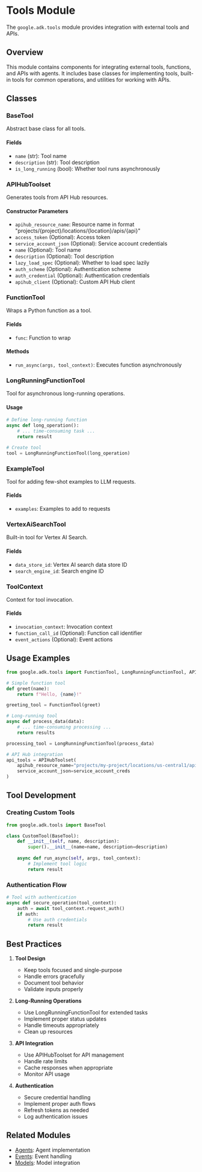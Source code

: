 # Tools Module

The `google.adk.tools` module provides integration with external tools and APIs.

## Overview

This module contains components for integrating external tools, functions, and APIs with agents. It includes base classes for implementing tools, built-in tools for common operations, and utilities for working with APIs.

## Classes

### BaseTool
Abstract base class for all tools.

#### Fields
- `name` (str): Tool name
- `description` (str): Tool description
- `is_long_running` (bool): Whether tool runs asynchronously

### APIHubToolset
Generates tools from API Hub resources.

#### Constructor Parameters
- `apihub_resource_name`: Resource name in format "projects/{project}/locations/{location}/apis/{api}"
- `access_token` (Optional): Access token
- `service_account_json` (Optional): Service account credentials
- `name` (Optional): Tool name
- `description` (Optional): Tool description
- `lazy_load_spec` (Optional): Whether to load spec lazily
- `auth_scheme` (Optional): Authentication scheme
- `auth_credential` (Optional): Authentication credentials
- `apihub_client` (Optional): Custom API Hub client

### FunctionTool
Wraps a Python function as a tool.

#### Fields
- `func`: Function to wrap

#### Methods
- `run_async(args, tool_context)`: Executes function asynchronously

### LongRunningFunctionTool
Tool for asynchronous long-running operations.

#### Usage
```python
# Define long-running function
async def long_operation():
    # ... time-consuming task ...
    return result

# Create tool
tool = LongRunningFunctionTool(long_operation)
```

### ExampleTool
Tool for adding few-shot examples to LLM requests.

#### Fields
- `examples`: Examples to add to requests

### VertexAiSearchTool
Built-in tool for Vertex AI Search.

#### Fields
- `data_store_id`: Vertex AI search data store ID
- `search_engine_id`: Search engine ID

### ToolContext
Context for tool invocation.

#### Fields
- `invocation_context`: Invocation context
- `function_call_id` (Optional): Function call identifier
- `event_actions` (Optional): Event actions

## Usage Examples

```python
from google.adk.tools import FunctionTool, LongRunningFunctionTool, APIHubToolset

# Simple function tool
def greet(name):
    return f"Hello, {name}!"

greeting_tool = FunctionTool(greet)

# Long-running tool
async def process_data(data):
    # ... time-consuming processing ...
    return results

processing_tool = LongRunningFunctionTool(process_data)

# API Hub integration
api_tools = APIHubToolset(
    apihub_resource_name="projects/my-project/locations/us-central1/apis/weather-api",
    service_account_json=service_account_creds
)
```

## Tool Development

### Creating Custom Tools
```python
from google.adk.tools import BaseTool

class CustomTool(BaseTool):
    def __init__(self, name, description):
        super().__init__(name=name, description=description)
        
    async def run_async(self, args, tool_context):
        # Implement tool logic
        return result
```

### Authentication Flow
```python
# Tool with authentication
async def secure_operation(tool_context):
    auth = await tool_context.request_auth()
    if auth:
        # Use auth credentials
        return result
```

## Best Practices

1. **Tool Design**
   - Keep tools focused and single-purpose
   - Handle errors gracefully
   - Document tool behavior
   - Validate inputs properly

2. **Long-Running Operations**
   - Use LongRunningFunctionTool for extended tasks
   - Implement proper status updates
   - Handle timeouts appropriately
   - Clean up resources

3. **API Integration**
   - Use APIHubToolset for API management
   - Handle rate limits
   - Cache responses when appropriate
   - Monitor API usage

4. **Authentication**
   - Secure credential handling
   - Implement proper auth flows
   - Refresh tokens as needed
   - Log authentication issues

## Related Modules
- [Agents](agents.md): Agent implementation
- [Events](events.md): Event handling
- [Models](models.md): Model integration
